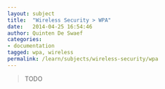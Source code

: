 ```yaml
---
layout: subject
title:  "Wireless Security > WPA"
date:   2014-04-25 16:54:46
author: Quinten De Swaef
categories:
- documentation
tagged: wpa, wireless
permalink: /learn/subjects/wireless-security/wpa
---
```



> TODO
